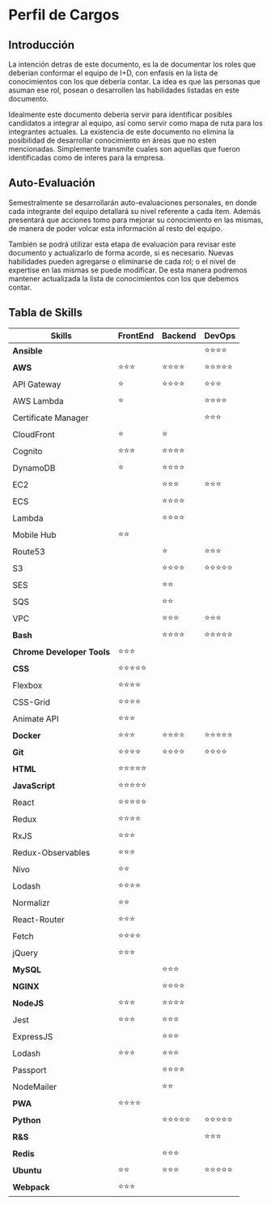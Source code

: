 # Perfil de Cargos

## Introducción

La intención detras de este documento, es la de documentar los roles que deberían conformar el equipo de I+D, con enfasís en la lista de conocimientos con los que debería contar. La idea es que las personas que asuman ese rol, posean o desarrollen las habilidades listadas en este documento.

Idealmente este documento debería servir para identificar posibles candidatos a integrar al equipo, así como servir como mapa de ruta para los integrantes actuales. La existencia de este documento no elimina la posibilidad de desarrollar conocimiento en áreas que no esten mencionadas. Simplemente transmite cuales son aquellas que fueron identificadas como de interes para la empresa.

## Auto-Evaluación

Semestralmente se desarrollarán auto-evaluaciones personales, en donde cada integrante del equipo detallará su nivel referente a cada item. Además presentará que acciones tomo para mejorar su conocimiento en las mismas, de manera de poder volcar esta información al resto del equipo.

También se podrá utilizar esta etapa de evaluación para revisar este documento y actualizarlo de forma acorde, si es necesario. Nuevas habilidades pueden agregarse o eliminarse de cada rol; o el nivel de expertise en las mismas se puede modificar. De esta manera podremos mantener actualizada la lista de conocimientos con los que debemos contar.

## Tabla de Skills

| Skills                     | FrontEnd   | Backend    | DevOps     |
| -------------------------- | ---------- | ---------- | ---------- |
| **Ansible**                |            |            | ⭐⭐⭐⭐   |
| **AWS**                    | ⭐⭐⭐     | ⭐⭐⭐⭐   | ⭐⭐⭐⭐⭐ |
| API Gateway                | ⭐         | ⭐⭐⭐⭐   | ⭐⭐⭐     |
| AWS Lambda                 | ⭐         |            | ⭐⭐⭐⭐   |
| Certificate Manager        |            |            | ⭐⭐⭐     |
| CloudFront                 | ⭐         | ⭐         |
| Cognito                    | ⭐⭐⭐     | ⭐⭐⭐⭐   |
| DynamoDB                   | ⭐         | ⭐⭐⭐⭐   |
| EC2                        |            | ⭐⭐⭐     | ⭐⭐⭐     |
| ECS                        |            | ⭐⭐⭐⭐   |
| Lambda                     |            | ⭐⭐⭐⭐   |
| Mobile Hub                 | ⭐⭐       |
| Route53                    |            | ⭐         | ⭐⭐⭐     |
| S3                         |            | ⭐⭐⭐⭐   | ⭐⭐⭐⭐⭐ |
| SES                        |            | ⭐⭐       |
| SQS                        |            | ⭐⭐       |
| VPC                        |            | ⭐⭐⭐     | ⭐⭐⭐     |
| **Bash**                   |            | ⭐⭐⭐⭐   | ⭐⭐⭐⭐⭐ |
| **Chrome Developer Tools** | ⭐⭐⭐     |
| **CSS**                    | ⭐⭐⭐⭐⭐ |
| Flexbox                    | ⭐⭐⭐⭐   |
| CSS-Grid                   | ⭐⭐⭐⭐   |
| Animate API                | ⭐⭐⭐     |
| **Docker**                 | ⭐⭐⭐     | ⭐⭐⭐⭐   | ⭐⭐⭐⭐⭐ |
| **Git**                    | ⭐⭐⭐⭐   | ⭐⭐⭐⭐   | ⭐⭐⭐⭐   |
| **HTML**                   | ⭐⭐⭐⭐⭐ |
| **JavaScript**             | ⭐⭐⭐⭐⭐ |
| React                      | ⭐⭐⭐⭐⭐ |
| Redux                      | ⭐⭐⭐⭐   |
| RxJS                       | ⭐⭐⭐     |
| Redux-Observables          | ⭐⭐⭐     |
| Nivo                       | ⭐⭐       |
| Lodash                     | ⭐⭐⭐⭐   |
| Normalizr                  | ⭐⭐       |
| React-Router               | ⭐⭐⭐     |
| Fetch                      | ⭐⭐⭐⭐   |
| jQuery                     | ⭐⭐⭐     |
| **MySQL**                  |            | ⭐⭐⭐     |
| **NGINX**                  |            | ⭐⭐⭐⭐   |
| **NodeJS**                 | ⭐⭐⭐     | ⭐⭐⭐⭐   |
| Jest                       | ⭐⭐⭐     | ⭐⭐⭐     |
| ExpressJS                  |            | ⭐⭐⭐     |
| Lodash                     | ⭐⭐⭐     | ⭐⭐⭐     |
| Passport                   |            | ⭐⭐⭐⭐   |
| NodeMailer                 |            | ⭐⭐       |
| **PWA**                    | ⭐⭐⭐⭐   |
| **Python**                 |            | ⭐⭐⭐⭐⭐ | ⭐⭐⭐⭐⭐ |
| **R&S**                    |            |            | ⭐⭐⭐     |
| **Redis**                  |            | ⭐⭐⭐     |
| **Ubuntu**                 | ⭐⭐       | ⭐⭐⭐     | ⭐⭐⭐⭐⭐ |
| **Webpack**                | ⭐⭐⭐     |
